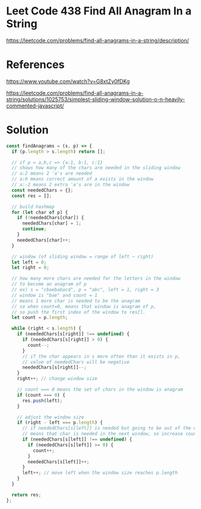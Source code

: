 # Leet Code 438 Find All Anagram In a String

https://leetcode.com/problems/find-all-anagrams-in-a-string/description/

# References
https://www.youtube.com/watch?v=G8xtZy0fDKg

https://leetcode.com/problems/find-all-anagrams-in-a-string/solutions/1025753/simplest-sliding-window-solution-o-n-heavily-commented-javascript/

# Solution

```javascript
const findAnagrams = (s, p) => {
  if (p.length > s.length) return [];

  // if p = a,b,c => {a:1, b:1, c:1}
  // shows how many of the chars are needed in the sliding window
  // a:2 means 2 'a's are needed
  // a:0 means correct amount of a exists in the window
  // a:-2 means 2 extra 'a's are in the window 
  const neededChars = {};
  const res = [];

  // build hashmap
  for (let char of p) {
    if (!neededChars[char]) {
      neededChars[char] = 1;
      continue;
    }
    neededChars[char]++;
  }

  // window (of sliding window = range of left ~ right)
  let left = 0;
  let right = 0;

  // how many more chars are needed for the letters in the window
  // to become an anagram of p
  // ex) s = "cbaebabacd", p = "abc", left = 1, right = 3
  // window is "bae" and count = 1
  // means 1 more char is needed to be the anagram
  // so when count=0, means that window is anagram of p,
  // so push the first index of the window to res[]. 
  let count = p.length;

  while (right < s.length) {
    if (neededChars[s[right]] !== undefined) {
      if (neededChars[s[right]] > 0) {
        count--;
      }
      // if the char appears in s more often than it exists in p,
      // value of neededChars will be negative
      neededChars[s[right]]--;
    }
    right++; // change window size

    // count === 0 means the set of chars in the window is anagram 
    if (count === 0) {
      res.push(left);
    }

    // adjust the window size
    if (right - left === p.length) {
      // if neededChars[s[left]] is needed but going to be out of the window
      // means that char is needed in the next window, so increase count
      if (neededChars[s[left]] !== undefined) {
        if (neededChars[s[left]] >= 0) {
          count++;
        }
        neededChars[s[left]]++;
      }
      left++; // move left when the window size reaches p.length
    }
  }

  return res;
};
```